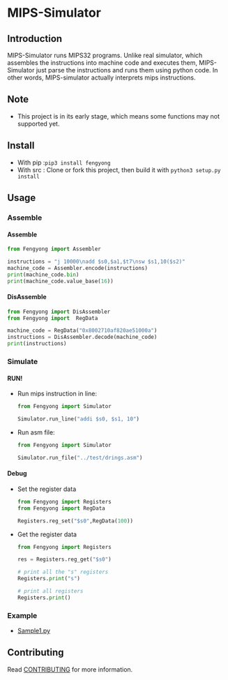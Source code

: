 # MIPS-Simulator

## Introduction

MIPS-Simulator runs MIPS32 programs.
Unlike real simulator, which assembles the instructions into machine code and executes them, 
MIPS-Simulator just parse the instructions and runs them using python code.
In other words, MIPS-simulator actually interprets mips instructions.

## Note

- This project is in its early stage, which means some functions may not supported yet.
## Install
 - With pip :`pip3 install fengyong`
 - With src : Clone or fork this project, then build it with `python3 setup.py install`
 
## Usage
### Assemble
#### Assemble
```python
from Fengyong import Assembler

instructions = "j 10000\nadd $s0,$a1,$t7\nsw $s1,10($s2)"
machine_code = Assembler.encode(instructions)
print(machine_code.bin)
print(machine_code.value_base(16))
```
#### DisAssemble
```python
from Fengyong import DisAssembler
from Fengyong import  RegData

machine_code = RegData("0x8002710af820ae51000a")
instructions = DisAssembler.decode(machine_code)
print(instructions)
```
### Simulate
#### RUN!
 - Run mips instruction in line:
    ```python
   from Fengyong import Simulator
   
   Simulator.run_line("addi $s0, $s1, 10")
    ```
 - Run asm file:
    ```python
   from Fengyong import Simulator
   
   Simulator.run_file("../test/drings.asm")
    ```
#### Debug
 - Set the register data
    ```python
   from Fengyong import Registers
   from Fengyong import RegData
   
   Registers.reg_set("$s0",RegData(100))
   ```
 - Get the register data
    ```python
   from Fengyong import Registers
    
   res = Registers.reg_get("$s0")
   
   # print all the "s" registers
   Registers.print("s")
   
   # print all registers
   Registers.print()
    ```
### Example
 - [Sample1.py](https://github.com/CQU-AI/pymips/tree/master/test/sample1)
 
## Contributing

Read [CONTRIBUTING](https://github.com/CQU-AI/pymips/blob/master/CONTRIBUTING.md) for more information.